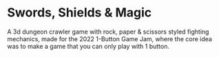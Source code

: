 # Swords, Shields & Magic

A 3d dungeon crawler game with rock, paper & scissors styled fighting mechanics, made for the 2022 1-Button Game Jam, where the core idea was to make a game that you can only play with 1 button.
